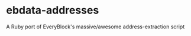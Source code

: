 ebdata-addresses
================

A Ruby port of EveryBlock's massive/awesome address-extraction script
